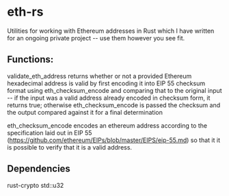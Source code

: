 # eth-rs
Utilities for working with Ethereum addresses in Rust which I have written for an ongoing private project -- use them however you see fit.

## Functions:
validate_eth_address returns whether or not a provided Ethereum hexadecimal address is valid by first encoding it into EIP 55 checksum format using eth_checksum_encode and comparing that to the original input -- if the input was a valid address already encoded in checksum form, it returns true; otherwise eth_checksum_encode is passed the checksum and the output compared against it for a final determination

eth_checksum_encode encodes an ethereum address according to the specification laid out in EIP 55 (https://github.com/ethereum/EIPs/blob/master/EIPS/eip-55.md) so that it it is possible to verify that it is a valid address.

## Dependencies
rust-crypto
std::u32
